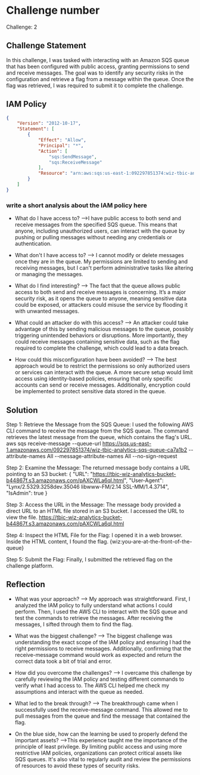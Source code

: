 # Challenge number
Challenge: 2

## Challenge Statement
In this challenge, I was tasked with interacting with an Amazon SQS queue that has been configured with public access, granting permissions to send and receive messages. The goal was to identify any security risks in the configuration and retrieve a flag from a message within the queue. Once the flag was retrieved, I was required to submit it to complete the challenge.

## IAM Policy
```json
{
    "Version": "2012-10-17",
    "Statement": [
        {
            "Effect": "Allow",
            "Principal": "*",
            "Action": [
                "sqs:SendMessage",
                "sqs:ReceiveMessage"
            ],
            "Resource": "arn:aws:sqs:us-east-1:092297851374:wiz-tbic-analytics-sqs-queue-ca7a1b2"
        }
    ]
}
```
### write a short analysis about the IAM policy here
* What do I have access to?
-->I have public access to both send and receive messages from the specified SQS queue. This means that anyone, including unauthorized users, can interact with the queue by pushing or pulling messages without needing any credentials or authentication.

* What don't I have access to?
--> I cannot modify or delete messages once they are in the queue. My permissions are limited to sending and receiving messages, but I can't perform administrative tasks like altering or managing the messages.

* What do I find interesting?
--> The fact that the queue allows public access to both send and receive messages is concerning. It’s a major security risk, as it opens the queue to anyone, meaning sensitive data could be exposed, or attackers could misuse the service by flooding it with unwanted messages.

* What could an attacker do with this access?
--> An attacker could take advantage of this by sending malicious messages to the queue, possibly triggering unintended behaviors or disruptions. More importantly, they could receive messages containing sensitive data, such as the flag required to complete the challenge, which could lead to a data breach.
  
* How could this misconfiguration have been avoided?
--> The best approach would be to restrict the permissions so only authorized users or services can interact with the queue. A more secure setup would limit access using identity-based policies, ensuring that only specific accounts can send or receive messages. Additionally, encryption could be implemented to protect sensitive data stored in the queue.


## Solution
Step 1: Retrieve the Message from the SQS Queue: I used the following AWS CLI command to receive the message from the SQS queue. The command retrieves the latest message from the queue, which contains the flag's URL.
aws sqs receive-message --queue-url https://sqs.us-east-1.amazonaws.com/092297851374/wiz-tbic-analytics-sqs-queue-ca7a1b2 --attribute-names All --message-attribute-names All --no-sign-request

Step 2: Examine the Message: The returned message body contains a URL pointing to an S3 bucket:
{
    "URL": "https://tbic-wiz-analytics-bucket-b44867f.s3.amazonaws.com/pAXCWLa6ql.html",
    "User-Agent": "Lynx/2.5329.3258dev.35046 libwww-FM/2.14 SSL-MM/1.4.3714",
    "IsAdmin": true
}

Step 3: Access the URL in the Message: The message body provided a direct URL to an HTML file stored in an S3 bucket. I accessed the URL to view the file.
https://tbic-wiz-analytics-bucket-b44867f.s3.amazonaws.com/pAXCWLa6ql.html

Step 4: Inspect the HTML File for the Flag: I opened it in a web browser. Inside the HTML content, I found the flag.
{wiz:you-are-at-the-front-of-the-queue}

Step 5: Submit the Flag: Finally, I submitted the retrieved flag on the challenge platform.

## Reflection
* What was your approach?
--> My approach was straightforward. First, I analyzed the IAM policy to fully understand what actions I could perform. Then, I used the AWS CLI to interact with the SQS queue and test the commands to retrieve the messages. After receiving the messages, I sifted through them to find the flag.
  
* What was the biggest challenge?
--> The biggest challenge was understanding the exact scope of the IAM policy and ensuring I had the right permissions to receive messages. Additionally, confirming that the receive-message command would work as expected and return the correct data took a bit of trial and error.
  
* How did you overcome the challenges?
--> I overcame this challenge by carefully reviewing the IAM policy and testing different commands to verify what I had access to. The AWS CLI helped me check my assumptions and interact with the queue as needed.
  
* What led to the break through?
--> The breakthrough came when I successfully used the receive-message command. This allowed me to pull messages from the queue and find the message that contained the flag.
  
* On the blue side, how can the learning be used to properly defend the important assets?
-->This experience taught me the importance of the principle of least privilege. By limiting public access and using more restrictive IAM policies, organizations can protect critical assets like SQS queues. It's also vital to regularly audit and review the permissions of resources to avoid these types of security risks.

